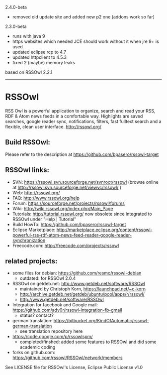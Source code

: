 2.4.0-beta
- removed old update site and added new p2 one (addons work so far)

2.3.0-beta
- runs with java 9
- https websites which needed JCE should work without it when jre 9+ is used
- updated eclipse rcp to 4.7
- updated httpclient to 4.5.3
- fixed 2 (maybe) memory leaks

based on RSSOwl 2.2.1

---

RSSOwl
======
RSS Owl is a powerful application to organize, search and read your RSS, RDF & Atom news feeds in a comfortable way.
Highlights are saved searches, google reader sync, notifications, filters, fast fulltext search and a flexible, clean user interface.
http://rssowl.org/

Build RSSOwl:
-------------

Please refer to the description at https://github.com/bpasero/rssowl-target

RSSOwl links:
-------------
* SVN: https://rssowl.svn.sourceforge.net/svnroot/rssowl (browse online at http://rssowl.svn.sourceforge.net/viewvc/rssowl/ )
* Web: http://rssowl.org/
* FAQ: http://www.rssowl.org/help
* Forum: https://sourceforge.net/projects/rssowl/forums
* Wiki: http://wiki.rssowl.org/index.php/Main_Page
* Tutorials: http://tutorial.rssowl.org/ now obsolete since integrated to RSSOwl under "Help | Tutorial"
* Build HowTo: https://github.com/bpasero/rssowl-target
* Eclipse Marketplace: http://marketplace.eclipse.org/content/rssowl-powerful-rss-rdf-atom-news-feed-reader-google-reader-synchronization
* Freecode.com: http://freecode.com/projects/rssowl

related projects:
-----------------
* some files for debian: https://github.com/resmo/rssowl-debian
	* outdated: for RSSOwl 2.0.4
* RSSOwl on getdeb.net: http://www.getdeb.net/software/RSSOwl
	* maintained by Christoph Korn, https://launchpad.net/~c-korn
	* http://archive.getdeb.net/getdeb/ubuntu/pool/apps/r/rssowl/
	* http://www.getdeb.net/software/RSSOwl
* Integration for facebook and Google mail: https://github.com/adv0r/rssowl-integration-fb-gmail
	* status? contact?
* german translation: https://bitbucket.org/KindOfAutomatic/rssowl-german-translation
	* see translation repository here
* https://code.google.com/p/rssowlspm/
	* completed/finshed: added some features to RSSOwl and did some academic coding
* forks on github.com: https://github.com/rssowl/RSSOwl/network/members

See LICENSE file for RSSOwl's License, Eclipse Public License v1.0
